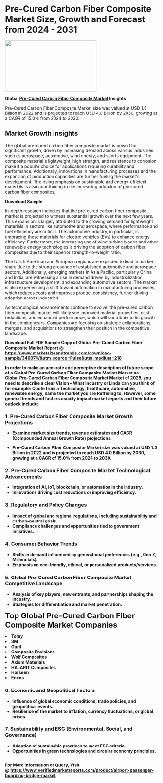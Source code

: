 <H1>Pre-Cured Carbon Fiber Composite Market Size, Growth and Forecast from 2024 - 2031</H1><img class="aligncenter size-medium wp-image-584254" src="https://thirdeyenews.in/wp-content/uploads/2024/09/Global-Market-Research-300x168.jpeg" alt="" width="300" height="168" /><p><strong>Global&nbsp;<a href="https://www.marketsizeandtrends.com/download-sample/346074/&amp;utm_source=Pulse&amp;utm_medium=218">Pre-Cured Carbon Fiber Composite Market</a> Insights</strong></p><p>Pre-Cured Carbon Fiber Composite Market size was valued at USD 1.5 Billion in 2022 and is projected to reach USD 4.0 Billion by 2030, growing at a CAGR of 15.0% from 2024 to 2030.</p><p><h2>Market Growth Insights</h2> <p>The global pre-cured carbon fiber composite market is poised for significant growth, driven by increasing demand across various industries such as aerospace, automotive, wind energy, and sports equipment. The composite material's lightweight, high strength, and resistance to corrosion make it a popular choice for applications requiring durability and performance. Additionally, innovations in manufacturing processes and the expansion of production capacities are further fueling the market's development. The rising emphasis on sustainable and energy-efficient materials is also contributing to the increasing adoption of pre-cured carbon fiber composites.</p> <p><strong>Download Sample</strong></p> <p>In-depth research indicates that the pre-cured carbon fiber composite market is projected to witness substantial growth over the next few years. This expansion is largely attributed to the growing demand for lightweight materials in sectors like automotive and aerospace, where performance and fuel efficiency are critical. The automotive industry, in particular, is embracing these materials for electric vehicles (EVs) to enhance energy efficiency. Furthermore, the increasing use of wind turbine blades and other renewable energy technologies is driving the adoption of carbon fiber composites due to their superior strength-to-weight ratio.</p> <p>The North American and European regions are expected to lead in market share due to the strong presence of established automotive and aerospace sectors. Additionally, emerging markets in Asia Pacific, particularly China and India, are witnessing a rise in demand driven by industrialization, infrastructure development, and expanding automotive sectors. The market is also experiencing a shift toward automation in manufacturing processes, which reduces costs and improves product consistency, further driving adoption across industries.</p> <p>As technological advancements continue to evolve, the pre-cured carbon fiber composite market will likely see improved material properties, cost reductions, and enhanced performance, which will contribute to its growth in the coming years. Companies are focusing on strategic collaborations, mergers, and acquisitions to strengthen their position in the competitive landscape.</p> <p><strong></p><p><span class=""><strong>Download Full PDF Sample Copy of Global Pre-Cured Carbon Fiber Composite Market Report</strong> @ <a href="https://www.marketsizeandtrends.com/download-sample/346074/&amp;utm_source=Pulse&amp;utm_medium=218" target="_blank">https://www.marketsizeandtrends.com/download-sample/346074/&amp;utm_source=Pulse&amp;utm_medium=218</a></span></p><p>In order to make an accurate and perceptive description of future scope of a Global&nbsp;Pre-Cured Carbon Fiber Composite Market Market as Global&nbsp;Pre-Cured Carbon Fiber Composite Market Market of 2025, you need to describe a clear Vision &ndash; What Industry or Linda can you think of for example: Quote from a Technology, healthcare, automotive, renewable energy, name the market you are Reffering to. However, some general trends and factors usually impact market reports and their future outlook include:</p><h3>1.&nbsp;<strong>Pre-Cured Carbon Fiber Composite Market Growth Projections</strong></h3><ul><li>Examine market size trends, revenue estimates and CAGR (Compounded Annual Growth Rate) projections.</li><li><p>Pre-Cured Carbon Fiber Composite Market size was valued at USD 1.5 Billion in 2022 and is projected to reach USD 4.0 Billion by 2030, growing at a CAGR of 15.0% from 2024 to 2030.</p></li></ul><h3>2.&nbsp;<strong>Pre-Cured Carbon Fiber Composite Market Technological Advancements</strong></h3><ul><li>Integration of AI, IoT, blockchain, or automation in the industry.</li><li>Innovations driving cost reductions or improving efficiency.</li></ul><h3>3.&nbsp;<strong>Regulatory and Policy Changes</strong></h3><ul><li>Impact of global and regional regulations, including sustainability and carbon-neutral goals.</li><li>Compliance challenges and opportunities tied to government initiatives.</li></ul><h3>4.&nbsp;<strong>Consumer Behavior Trends</strong></h3><ul><li>Shifts in demand influenced by generational preferences (e.g., Gen Z, Millennials).</li><li>Emphasis on eco-friendly, ethical, or personalized products/services.</li></ul><h3>5.&nbsp;<strong>Global Pre-Cured Carbon Fiber Composite Market Competitive Landscape</strong></h3><ul><li>Analysis of key players, new entrants, and partnerships shaping the industry.</li><li>Strategies for differentiation and market penetration.</li></ul><p data-pm-slice="1 1 []"><span style="color: inherit; font-family: inherit; font-size: 25px;">Top Global Pre-Cured Carbon Fiber Composite Market Companies</span></p><div class="" data-test-id=""><p><li>Toray</li><li> 3M</li><li> Gurit</li><li> Composite Envisions</li><li> Wolf Composites</li><li> Axiom Materials</li><li> HALARIT Composites</li><li> Horseen</li><li> Eneos</li></p></div><h3>6.&nbsp;<strong>Economic and Geopolitical Factors</strong></h3><ul><li>Influence of global economic conditions, trade policies, and geopolitical events.</li><li>Resilience of the market to inflation, currency fluctuations, or global crises.</li></ul><h3>7.&nbsp;<strong>Sustainability and ESG (Environmental, Social, and Governance)</strong></h3><ul><li>Adoption of sustainable practices to meet ESG criteria.</li><li>Opportunities in green technologies and circular economy principles.</li></ul><h2><strong style="font-size: 14px;">For More Information or Query, Visit @&nbsp;</strong><a style="background-color: #ffffff; font-size: 14px;" href="https://www.marketsizeandtrends.com/report/pre-cured-carbon-fiber-composite-market/" target="_blank">https://www.verifiedmarketreports.com/product/airport-passenger-boarding-bridge-market</a></h2>
